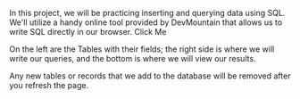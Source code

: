 In this project, we will be practicing inserting and querying data using SQL. We'll utilize a handy online tool provided by DevMountain that allows us to write SQL directly in our browser. Click Me

On the left are the Tables with their fields; the right side is where we will write our queries, and the bottom is where we will view our results.

Any new tables or records that we add to the database will be removed after you refresh the page.
